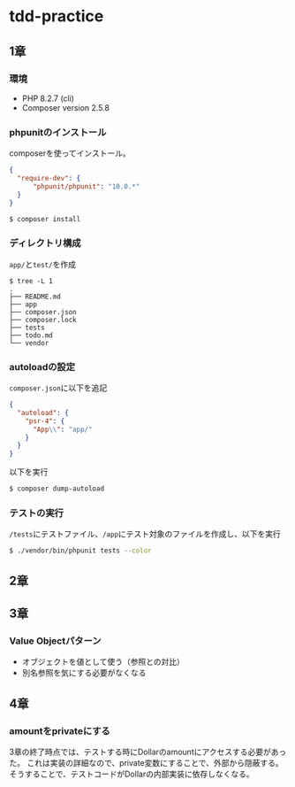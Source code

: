# tdd-practice

## 1章

### 環境

- PHP 8.2.7 (cli)
- Composer version 2.5.8

### phpunitのインストール

composerを使ってインストール。

```json:comopser.json
{
  "require-dev": {
      "phpunit/phpunit": "10.0.*"
  }
}
```

```bash
$ composer install
```

### ディレクトリ構成

`app/`と`test/`を作成

```
$ tree -L 1
.
├── README.md
├── app
├── composer.json
├── composer.lock
├── tests
├── todo.md
└── vendor
```

### autoloadの設定

`composer.json`に以下を追記

```json:composer.json
{
  "autoload": {
    "psr-4": {
      "App\\": "app/"
    }
  }
}
```

以下を実行

```bash
$ composer dump-autoload
```

### テストの実行

`/tests`にテストファイル、`/app`にテスト対象のファイルを作成し、以下を実行

```bash
$ ./vendor/bin/phpunit tests --color
```

## 2章

## 3章

### Value Objectパターン

- オブジェクトを値として使う（参照との対比）
- 別名参照を気にする必要がなくなる

## 4章

### amountをprivateにする

3章の終了時点では、テストする時にDollarのamountにアクセスする必要があった。
これは実装の詳細なので、private変数にすることで、外部から隠蔽する。そうすることで、テストコードがDollarの内部実装に依存しなくなる。
